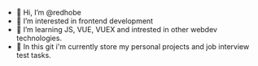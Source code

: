 - 👋 Hi, I’m @redhobe
- 👀 I’m interested in frontend development
- 🌱 I’m learning JS, VUE, VUEX and intrested in other webdev technologies.
- 📁 In this git i'm currently store my personal projects and job interview test tasks.

<!---
redhobe/redhobe is a ✨ special ✨ repository because its `README.md` (this file) appears on your GitHub profile.
You can click the Preview link to take a look at your changes.
--->
